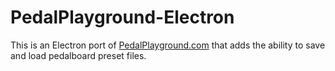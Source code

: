 # PedalPlayground-Electron
This is an Electron port of [PedalPlayground.com](https://www.pedalplayground.com) that adds the ability to save and load pedalboard preset files. 
